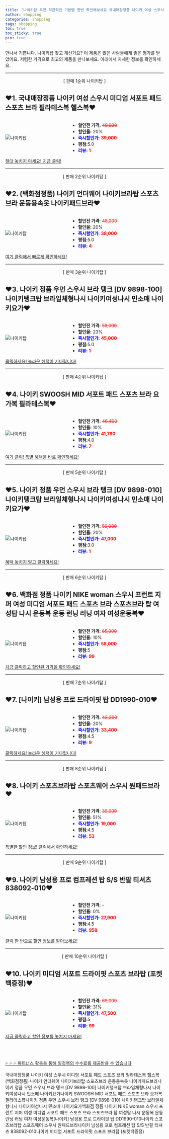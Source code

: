 ```yaml
---
title: "나이키탑 추천 직관적인 기본템 한번 확인해보세요 국내매장정품 나이키 여성 스우시 미디엄"
author: shopping
categories: shopping
tags: shopping
toc: true
toc_sticky: true
pin: true
---
```

만나서 기쁩니다. 나이키탑 찾고 계신가요? 이 제품은 많은 사람들에게 좋은 평가를 받았어요. 저렴한 가격으로 최고의 제품을 만나보세요. 아래에서 자세한 정보를 확인하세요.

---
<p class="toplist" style="margin: 0 auto; display: block; width: fit-content;">[ 판매 1순위 나이키탑 ]</p>

<h2><strong>❤️1. 국내매장정품 나이키 여성 스우시 미디엄 서포트 패드 스포츠 브라 필라테스복 헬스복❤️</strong></h2>

<div style="display: flex; align-items: center;">
    <div style="flex: 0.4;">
        <img src="https://thumbnail9.coupangcdn.com/thumbnails/remote/230x230ex/image/vendor_inventory/7738/54353b5307be9b850db7428103092c31bc7110e3a3fe1e01c6132fc2ce48.png" alt="나이키탑" style="max-width: 100%;">
    </div>
    <div style="flex: 0.6; margin-left: 10px;">
        <ul>
            <li><strong>할인전 가격:</strong> <del style="color: red;">49,000</del></li>
            <li><strong>할인율:</strong> 20%</li>
            <li><span style='color:blue'><strong>즉시할인가:</strong></span> <span style='color:red'><strong>39,000</strong></span></li>
            <li><strong>평점:</strong>5.0</li>
            <li><span style='color:blue'><strong>리뷰:</strong></span> <span style='color:red'><strong>1</strong></span></li>
        </ul>
    </div>
</div>
<div class="center">
    <a href="https://selin100587001.github.io?lptag=AF9450613&subid=githubio&pageKey=7988876707&traceid=V0-153&itemId=22203035549&vendorItemId=90313061270" class="myButton">
        절대 놓치지 마세요! 지금 클릭!
    </a>
</div>


---
<p class="toplist" style="margin: 0 auto; display: block; width: fit-content;">[ 판매 2순위 나이키탑 ]</p>

<h2><strong>❤️2. (백화점정품) 나이키 언더웨어 나이키브라탑 스포츠브라 운동용속옷 나이키패드브라❤️</strong></h2>

<div style="display: flex; align-items: center;">
    <div style="flex: 0.4;">
        <img src="https://thumbnail10.coupangcdn.com/thumbnails/remote/230x230ex/image/vendor_inventory/15bc/2fbdc157f886e9cc5c15ed0109634eb924afee0ca2c0f68eb7a6024ccd9a.jpg" alt="나이키탑" style="max-width: 100%;">
    </div>
    <div style="flex: 0.6; margin-left: 10px;">
        <ul>
            <li><strong>할인전 가격:</strong> <del style="color: red;">48,000</del></li>
            <li><strong>할인율:</strong> 20%</li>
            <li><span style='color:blue'><strong>즉시할인가:</strong></span> <span style='color:red'><strong>38,000</strong></span></li>
            <li><strong>평점:</strong>5.0</li>
            <li><span style='color:blue'><strong>리뷰:</strong></span> <span style='color:red'><strong>4</strong></span></li>
        </ul>
    </div>
</div>
<div class="center">
    <a href="https://selin100587001.github.io?lptag=AF9450613&subid=githubio&pageKey=7879009282&traceid=V0-153&itemId=21543299040&vendorItemId=88596144196" class="myButton">
        여기 클릭해서 빠르게 확인하세요!
    </a>
</div>


---
<p class="toplist" style="margin: 0 auto; display: block; width: fit-content;">[ 판매 3순위 나이키탑 ]</p>

<h2><strong>❤️3. 나이키 정품 우먼 스우시 브라 탱크 [DV 9898-100] 나이키탱크탑 브라일체형나시 나이키여성나시 민소매 나이키요가❤️</strong></h2>

<div style="display: flex; align-items: center;">
    <div style="flex: 0.4;">
        <img src="https://thumbnail7.coupangcdn.com/thumbnails/remote/230x230ex/image/vendor_inventory/5fb0/7c9611b481769b2e5f42ebfaf7c796c7c51a3d4b9a3d0b9f09b696e04d6b.jpg" alt="나이키탑" style="max-width: 100%;">
    </div>
    <div style="flex: 0.6; margin-left: 10px;">
        <ul>
            <li><strong>할인전 가격:</strong> <del style="color: red;">59,000</del></li>
            <li><strong>할인율:</strong> 23%</li>
            <li><span style='color:blue'><strong>즉시할인가:</strong></span> <span style='color:red'><strong>45,000</strong></span></li>
            <li><strong>평점:</strong>5.0</li>
            <li><span style='color:blue'><strong>리뷰:</strong></span> <span style='color:red'><strong>1</strong></span></li>
        </ul>
    </div>
</div>
<div class="center">
    <a href="https://selin100587001.github.io?lptag=AF9450613&subid=githubio&pageKey=7463701578&traceid=V0-153&itemId=19459965063&vendorItemId=86570446550" class="myButton">
        클릭하세요! 놀라운 혜택이 기다립니다!
    </a>
</div>


---
<p class="toplist" style="margin: 0 auto; display: block; width: fit-content;">[ 판매 4순위 나이키탑 ]</p>

<h2><strong>❤️4. 나이키 SWOOSH MID 서포트 패드 스포츠 브라 요가복 필라테스복❤️</strong></h2>

<div style="display: flex; align-items: center;">
    <div style="flex: 0.4;">
        <img src="https://thumbnail7.coupangcdn.com/thumbnails/remote/230x230ex/image/vendor_inventory/dabf/e8af66c8fd6b3858cd93b17d3f6908c35164988d71056a5a9bcd2ad42cb1.jpg" alt="나이키탑" style="max-width: 100%;">
    </div>
    <div style="flex: 0.6; margin-left: 10px;">
        <ul>
            <li><strong>할인전 가격:</strong> <del style="color: red;">46,400</del></li>
            <li><strong>할인율:</strong> 10%</li>
            <li><span style='color:blue'><strong>즉시할인가:</strong></span> <span style='color:red'><strong>41,760</strong></span></li>
            <li><strong>평점:</strong>4.0</li>
            <li><span style='color:blue'><strong>리뷰:</strong></span> <span style='color:red'><strong>7</strong></span></li>
        </ul>
    </div>
</div>
<div class="center">
    <a href="https://selin100587001.github.io?lptag=AF9450613&subid=githubio&pageKey=7837516164&traceid=V0-153&itemId=21327433726&vendorItemId=88386081951" class="myButton">
        여기 클릭! 특별 혜택을 바로 확인하세요!
    </a>
</div>


---
<p class="toplist" style="margin: 0 auto; display: block; width: fit-content;">[ 판매 5순위 나이키탑 ]</p>

<h2><strong>❤️5. 나이키 정품 우먼 스우시 브라 탱크 [DV 9898-010] 나이키탱크탑 브라일체형나시 나이키여성나시 민소매 나이키요가❤️</strong></h2>

<div style="display: flex; align-items: center;">
    <div style="flex: 0.4;">
        <img src="https://thumbnail7.coupangcdn.com/thumbnails/remote/230x230ex/image/vendor_inventory/1172/5b32aeb6523512cd867881df60166c6a70f1d6afc03efb35c525aeeba9ae.jpg" alt="나이키탑" style="max-width: 100%;">
    </div>
    <div style="flex: 0.6; margin-left: 10px;">
        <ul>
            <li><strong>할인전 가격:</strong> <del style="color: red;">59,000</del></li>
            <li><strong>할인율:</strong> 20%</li>
            <li><span style='color:blue'><strong>즉시할인가:</strong></span> <span style='color:red'><strong>47,000</strong></span></li>
            <li><strong>평점:</strong>3.0</li>
            <li><span style='color:blue'><strong>리뷰:</strong></span> <span style='color:red'><strong>1</strong></span></li>
        </ul>
    </div>
</div>
<div class="center">
    <a href="https://selin100587001.github.io?lptag=AF9450613&subid=githubio&pageKey=7463689966&traceid=V0-153&itemId=19459919011&vendorItemId=86570399144" class="myButton">
        혜택 놓치지 말고 클릭하세요!
    </a>
</div>


---
<p class="toplist" style="margin: 0 auto; display: block; width: fit-content;">[ 판매 6순위 나이키탑 ]</p>

<h2><strong>❤️6. 백화점 정품 나이키 NIKE woman 스우시 프런트 지퍼 여성 미디엄 서포트 패드 스포츠 브라 스포츠브라 탑 여성탑 나시 운동복 운동 런닝 러닝 여자 여성운동복❤️</strong></h2>

<div style="display: flex; align-items: center;">
    <div style="flex: 0.4;">
        <img src="https://thumbnail10.coupangcdn.com/thumbnails/remote/230x230ex/image/vendor_inventory/64fd/d9ed2770f152abaf0b7fd9061eac0b54b72cb8a64935a086fb935857c69f.png" alt="나이키탑" style="max-width: 100%;">
    </div>
    <div style="flex: 0.6; margin-left: 10px;">
        <ul>
            <li><strong>할인전 가격:</strong> <del style="color: red;">65,000</del></li>
            <li><strong>할인율:</strong> 10%</li>
            <li><span style='color:blue'><strong>즉시할인가:</strong></span> <span style='color:red'><strong>58,000</strong></span></li>
            <li><strong>평점:</strong>5</li>
            <li><span style='color:blue'><strong>리뷰:</strong></span> <span style='color:red'><strong>99</strong></span></li>
        </ul>
    </div>
</div>
<div class="center">
    <a href="https://selin100587001.github.io?lptag=AF9450613&subid=githubio&pageKey=8214775571&traceid=V0-153&itemId=23593286760&vendorItemId=90619160230" class="myButton">
        지금 클릭하고 할인된 가격을 확인하세요!
    </a>
</div>


---
<p class="toplist" style="margin: 0 auto; display: block; width: fit-content;">[ 판매 7순위 나이키탑 ]</p>

<h2><strong>❤️7. [나이키] 남성용 프로 드라이핏 탑 DD1990-010❤️</strong></h2>

<div style="display: flex; align-items: center;">
    <div style="flex: 0.4;">
        <img src="https://thumbnail8.coupangcdn.com/thumbnails/remote/230x230ex/image/vendor_inventory/4d8b/91ea2c2457452caf17175a421fc717cf1e39d9e64bf4fe1a19fabd877334.jpg" alt="나이키탑" style="max-width: 100%;">
    </div>
    <div style="flex: 0.6; margin-left: 10px;">
        <ul>
            <li><strong>할인전 가격:</strong> <del style="color: red;">42,200</del></li>
            <li><strong>할인율:</strong> 20%</li>
            <li><span style='color:blue'><strong>즉시할인가:</strong></span> <span style='color:red'><strong>33,400</strong></span></li>
            <li><strong>평점:</strong>4.5</li>
            <li><span style='color:blue'><strong>리뷰:</strong></span> <span style='color:red'><strong>9</strong></span></li>
        </ul>
    </div>
</div>
<div class="center">
    <a href="https://selin100587001.github.io?lptag=AF9450613&subid=githubio&pageKey=6059366285&traceid=V0-153&itemId=11134913264&vendorItemId=88333651001" class="myButton">
        클릭하세요! 놀라운 혜택이 기다립니다!
    </a>
</div>


---
<p class="toplist" style="margin: 0 auto; display: block; width: fit-content;">[ 판매 8순위 나이키탑 ]</p>

<h2><strong>❤️8. 나이키 스포츠브라탑 스포츠웨어 스우시 원패드브라❤️</strong></h2>

<div style="display: flex; align-items: center;">
    <div style="flex: 0.4;">
        <img src="https://thumbnail9.coupangcdn.com/thumbnails/remote/230x230ex/image/vendor_inventory/a392/e161709176702a3c7d008e4bf3a007a0575ea24e0d60aec4c23ba6501e2e.jpg" alt="나이키탑" style="max-width: 100%;">
    </div>
    <div style="flex: 0.6; margin-left: 10px;">
        <ul>
            <li><strong>할인전 가격:</strong> <del style="color: red;">39,000</del></li>
            <li><strong>할인율:</strong> 51%</li>
            <li><span style='color:blue'><strong>즉시할인가:</strong></span> <span style='color:red'><strong>19,000</strong></span></li>
            <li><strong>평점:</strong>4.5</li>
            <li><span style='color:blue'><strong>리뷰:</strong></span> <span style='color:red'><strong>53</strong></span></li>
        </ul>
    </div>
</div>
<div class="center">
    <a href="https://selin100587001.github.io?lptag=AF9450613&subid=githubio&pageKey=6714310762&traceid=V0-153&itemId=15597641711&vendorItemId=70249212661" class="myButton">
        특별한 할인 정보! 클릭해서 확인하세요!
    </a>
</div>


---
<p class="toplist" style="margin: 0 auto; display: block; width: fit-content;">[ 판매 9순위 나이키탑 ]</p>

<h2><strong>❤️9. 나이키 남성용 프로 컴프레션 탑 S/S 반팔 티셔츠 838092-010❤️</strong></h2>

<div style="display: flex; align-items: center;">
    <div style="flex: 0.4;">
        <img src="https://thumbnail10.coupangcdn.com/thumbnails/remote/230x230ex/image/vendor_inventory/7b59/089710d88b2324ef4d53c7f960b2bc8bf600c0152f4bc603fe64d51b8f9f.jpg" alt="나이키탑" style="max-width: 100%;">
    </div>
    <div style="flex: 0.6; margin-left: 10px;">
        <ul>
            <li><strong>할인전 가격:</strong> <del style="color: red;">-</del></li>
            <li><strong>할인율:</strong> 0%</li>
            <li><span style='color:blue'><strong>즉시할인가:</strong></span> <span style='color:red'><strong>27,900</strong></span></li>
            <li><strong>평점:</strong>4.5</li>
            <li><span style='color:blue'><strong>리뷰:</strong></span> <span style='color:red'><strong>958</strong></span></li>
        </ul>
    </div>
</div>
<div class="center">
    <a href="https://selin100587001.github.io?lptag=AF9450613&subid=githubio&pageKey=76613744&traceid=V0-153&itemId=248776294&vendorItemId=71391148975" class="myButton">
        클릭 한 번으로 할인 정보를 알아보세요!
    </a>
</div>


---
<p class="toplist" style="margin: 0 auto; display: block; width: fit-content;">[ 판매 10순위 나이키탑 ]</p>

<h2><strong>❤️10. 나이키 미디엄 서포트 드라이핏 스포츠 브라탑 (포켓백증정)❤️</strong></h2>

<div style="display: flex; align-items: center;">
    <div style="flex: 0.4;">
        <img src="https://thumbnail8.coupangcdn.com/thumbnails/remote/230x230ex/image/vendor_inventory/a2e7/038a3997cb1de9742957f468c7fca14672d4c4dffc4d4ced1fcec8015219.jpg" alt="나이키탑" style="max-width: 100%;">
    </div>
    <div style="flex: 0.6; margin-left: 10px;">
        <ul>
            <li><strong>할인전 가격:</strong> <del style="color: red;">69,000</del></li>
            <li><strong>할인율:</strong> 31%</li>
            <li><span style='color:blue'><strong>즉시할인가:</strong></span> <span style='color:red'><strong>47,500</strong></span></li>
            <li><strong>평점:</strong>5</li>
            <li><span style='color:blue'><strong>리뷰:</strong></span> <span style='color:red'><strong>99</strong></span></li>
        </ul>
    </div>
</div>
<div class="center">
    <a href="https://selin100587001.github.io?lptag=AF9450613&subid=githubio&pageKey=8220764075&traceid=V0-153&itemId=23627222328&vendorItemId=90652737972" class="myButton">
        지금 클릭하고 할인 정보를 놓치지 마세요!
    </a>
</div>

<br><br><br>[💦 💦 💦 파트너스 활동을 통해 일정액의 수수료를 제공받을 수 있습니다](https://link.coupang.com/a/bcpT2c)<br><br>국내매장정품 나이키 여성 스우시 미디엄 서포트 패드 스포츠 브라 필라테스복 헬스복(백화점정품) 나이키 언더웨어 나이키브라탑 스포츠브라 운동용속옷 나이키패드브라나이키 정품 우먼 스우시 브라 탱크 [DV 9898-100] 나이키탱크탑 브라일체형나시 나이키여성나시 민소매 나이키요가나이키 SWOOSH MID 서포트 패드 스포츠 브라 요가복 필라테스복나이키 정품 우먼 스우시 브라 탱크 [DV 9898-010] 나이키탱크탑 브라일체형나시 나이키여성나시 민소매 나이키요가백화점 정품 나이키 NIKE woman 스우시 프런트 지퍼 여성 미디엄 서포트 패드 스포츠 브라 스포츠브라 탑 여성탑 나시 운동복 운동 런닝 러닝 여자 여성운동복[나이키] 남성용 프로 드라이핏 탑 DD1990-010나이키 스포츠브라탑 스포츠웨어 스우시 원패드브라나이키 남성용 프로 컴프레션 탑 S/S 반팔 티셔츠 838092-010나이키 미디엄 서포트 드라이핏 스포츠 브라탑 (포켓백증정)
